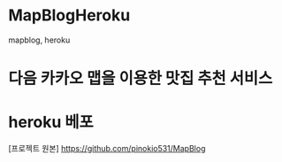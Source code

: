 # MapBlogHeroku
mapblog, heroku

# 다음 카카오 맵을 이용한 맛집 추천 서비스
# heroku 베포

[프로젝트 원본] https://github.com/pinokio531/MapBlog
